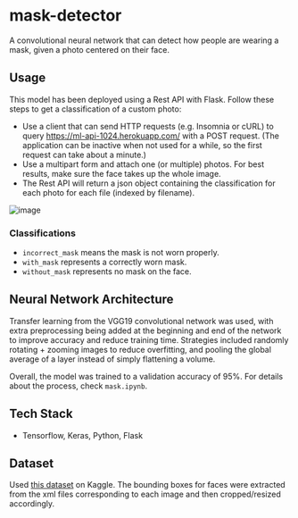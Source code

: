 ﻿# mask-detector

A convolutional neural network that can detect how people are wearing a mask, given a photo centered on their face.

## Usage
This model has been deployed using a Rest API with Flask. Follow these steps to get a classification of a custom photo:

* Use a client that can send HTTP requests (e.g. Insomnia or cURL) to query https://ml-api-1024.herokuapp.com/ with a POST request. (The application can be inactive when not used for a while, so the first request can take about a minute.) 
* Use a multipart form and attach one (or multiple) photos. For best results, make sure the face takes up the whole image.
* The Rest API will return a json object containing the classification for each photo for each file (indexed by filename).

![image](https://user-images.githubusercontent.com/17630457/147899457-0c7a2ccb-a653-4e05-8615-c7c7bb9f0d97.png)

### Classifications
* `incorrect_mask` means the mask is not worn properly.
* `with_mask` represents a correctly worn mask.
* `without_mask` represents no mask on the face.

## Neural Network Architecture
Transfer learning from the VGG19 convolutional network was used, with extra preprocessing being added
at the beginning and end of the network to improve accuracy and reduce training time. Strategies included randomly rotating + zooming images to reduce overfitting,
and pooling the global average of a layer instead of simply flattening a volume. 

Overall, the model was trained to a validation accuracy of 95%. For details about the process, check `mask.ipynb`. 

## Tech Stack
* Tensorflow, Keras, Python, Flask

## Dataset
Used [this dataset](https://www.kaggle.com/andrewmvd/face-mask-detection) on Kaggle. The bounding boxes for faces were extracted from the xml files corresponding to each image and then cropped/resized accordingly.
